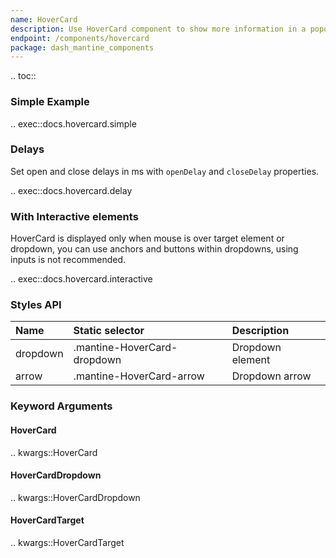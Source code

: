 ```yaml
---
name: HoverCard
description: Use HoverCard component to show more information in a popover.
endpoint: /components/hovercard
package: dash_mantine_components
---
```


.. toc::

### Simple Example

.. exec::docs.hovercard.simple

### Delays

Set open and close delays in ms with `openDelay` and `closeDelay` properties.

.. exec::docs.hovercard.delay

### With Interactive elements

HoverCard is displayed only when mouse is over target element or dropdown, you can use anchors and buttons within dropdowns, using inputs is not recommended.

.. exec::docs.hovercard.interactive

### Styles API

| Name     | Static selector             | Description      |
|:---------|:----------------------------|:-----------------|
| dropdown | .mantine-HoverCard-dropdown | Dropdown element |
| arrow    | .mantine-HoverCard-arrow    | Dropdown arrow   |

### Keyword Arguments

#### HoverCard

.. kwargs::HoverCard

#### HoverCardDropdown

.. kwargs::HoverCardDropdown

#### HoverCardTarget

.. kwargs::HoverCardTarget

